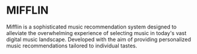 # MIFFLIN

Mifflin is a sophisticated music recommendation system designed to alleviate the overwhelming experience of selecting music in today's vast digital music landscape. Developed with the aim of providing personalized music recommendations tailored to individual tastes.
